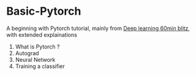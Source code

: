 # Basic-Pytorch
A beginning with Pytorch tutorial, mainly from [Deep learning 60min blitz](https://pytorch.org/tutorials/beginner/deep_learning_60min_blitz.html), with extended explainations

1. What is Pytorch ?
2. Autograd
3. Neural Network
4. Training a classifier

